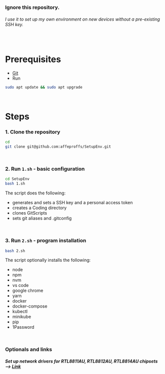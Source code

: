 ### **Ignore this repository.**

###### I use it to set up my own environment on new devices without a pre-existing SSH key.

&nbsp;

# Prerequisites

- [Git](https://github.com/git-guides/install-git)
- Run

```sh
sudo apt update && sudo apt upgrade
```

&nbsp;

# Steps

### 1. Clone the repository

```sh
cd
git clone git@github.com:affeproffs/SetupEnv.git
```

&nbsp;

### 2. Run `1.sh` - basic configuration

```sh
cd SetupEnv
bash 1.sh
```

The script does the following:

- generates and sets a SSH key and a personal access token
- creates a Coding directory
- clones GitScripts
- sets git aliases and .gitconfig

&nbsp;

### 3. Run `2.sh` - program installation

```sh
bash 2.sh
```

The script optionally installs the following:

- node
- npm
- nvm
- vs code
- google chrome
- yarn
- docker
- docker-compose
- kubectl
- minikube
- pip
- 1Password

&nbsp;

### Optionals and links

##### Set up network drivers for RTL8811AU, RTL8812AU, RTL8814AU chipsets --> [Link](https://blog.abysm.org/2020/03/realtek-802-11ac-usb-wi-fi-linux-driver-installation/)
